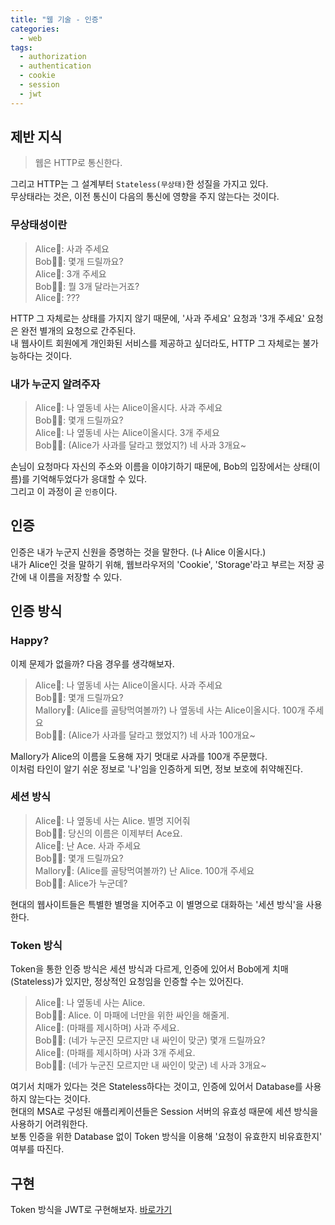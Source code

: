 ```yaml
---
title: "웹 기술 - 인증"
categories: 
  - web
tags:
  - authorization
  - authentication
  - cookie
  - session
  - jwt
---
```


## 제반 지식
> 웹은 HTTP로 통신한다.  

그리고 HTTP는 그 설계부터 `Stateless(무상태)`한 성질을 가지고 있다.  
무상태라는 것은, 이전 통신이 다음의 통신에 영향을 주지 않는다는 것이다.  

### 무상태성이란
> Alice🧒: 사과 주세요  
Bob🤷‍♀️: 몇개 드릴까요?  
Alice🧒: 3개 주세요  
Bob🤷‍♀️: 뭘 3개 달라는거죠?  
Alice🧒: ???

HTTP 그 자체로는 상태를 가지지 않기 때문에, '사과 주세요' 요청과 '3개 주세요' 요청은 완전 별개의 요청으로 간주된다.  
내 웹사이트 회원에게 개인화된 서비스를 제공하고 싶더라도, HTTP 그 자체로는 불가능하다는 것이다.  

### 내가 누군지 알려주자
> Alice🧒: 나 옆동네 사는 Alice이올시다. 사과 주세요  
Bob🤷‍♀️: 몇개 드릴까요?  
Alice🧒: 나 옆동네 사는 Alice이올시다. 3개 주세요  
Bob🤷‍♀️: (Alice가 사과를 달라고 했었지?) 네 사과 3개요~  

손님이 요청마다 자신의 주소와 이름을 이야기하기 때문에, Bob의 입장에서는 상태(이름)를 기억해두었다가 응대할 수 있다.  
그리고 이 과정이 곧 `인증`이다.

## 인증
인증은 내가 누군지 신원을 증명하는 것을 말한다. (나 Alice 이올시다.)  
내가 Alice인 것을 말하기 위해, 웹브라우저의 'Cookie', 'Storage'라고 부르는 저장 공간에 내 이름을 저장할 수 있다.  

## 인증 방식
### Happy?
이제 문제가 없을까? 다음 경우를 생각해보자.
> Alice🧒: 나 옆동네 사는 Alice이올시다. 사과 주세요  
Bob🤷‍♀️: 몇개 드릴까요?  
Mallory👧: (Alice를 골탕먹여볼까?) 나 옆동네 사는 Alice이올시다. 100개 주세요  
Bob🤷‍♀️: (Alice가 사과를 달라고 했었지?) 네 사과 100개요~  

Mallory가 Alice의 이름을 도용해 자기 멋대로 사과를 100개 주문했다.  
이처럼 타인이 알기 쉬운 정보로 '나'임을 인증하게 되면, 정보 보호에 취약해진다.  

### 세션 방식
> Alice🧒: 나 옆동네 사는 Alice. 별명 지어줘  
Bob🤷‍♀️: 당신의 이름은 이제부터 Ace요.  
Alice🧒: 난 Ace. 사과 주세요  
Bob🤷‍♀️: 몇개 드릴까요?  
Mallory👧: (Alice를 골탕먹여볼까?) 난 Alice. 100개 주세요  
Bob🤷‍♀️: Alice가 누군데?  

현대의 웹사이트들은 특별한 별명을 지어주고 이 별명으로 대화하는 '세션 방식'을 사용한다.

### Token 방식
Token을 통한 인증 방식은 세션 방식과 다르게, 인증에 있어서 Bob에게 치매(Stateless)가 있지만, 정상적인 요청임을 인증할 수는 있어진다.  
> Alice🧒: 나 옆동네 사는 Alice.  
Bob🤷‍♀️: Alice. 이 마패에 너만을 위한 싸인을 해줄게.  
Alice🧒: (마패를 제시하며) 사과 주세요.  
Bob🤷‍♀️: (네가 누군진 모르지만 내 싸인이 맞군) 몇개 드릴까요?  
Alice🧒: (마패를 제시하며) 사과 3개 주세요.  
Bob🤷‍♀️: (네가 누군진 모르지만 내 싸인이 맞군) 네 사과 3개요~

여기서 치매가 있다는 것은 Stateless하다는 것이고, 인증에 있어서 Database를 사용하지 않는다는 것이다.  
현대의 MSA로 구성된 애플리케이션들은 Session 서버의 유효성 때문에 세션 방식을 사용하기 어려워한다.  
보통 인증을 위한 Database 없이 Token 방식을 이용해 '요청이 유효한지 비유효한지' 여부를 따진다.  

## 구현
Token 방식을 JWT로 구현해보자. [바로가기](https://wichan7.github.io/web/jwt/)